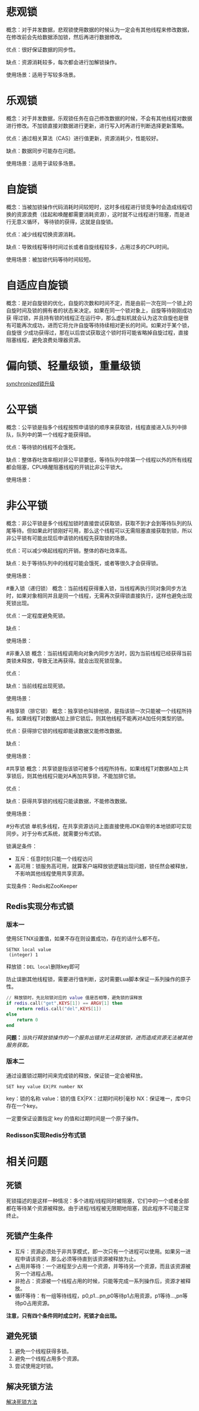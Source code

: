 # 悲观锁
概念：对于并发数据，悲观锁使用数据的时候认为一定会有其他线程来修改数据，在修改前会先给数据添加锁，然后再进行数据修改。

优点：很好保证数据的同步性。

缺点：资源消耗较多，每次都会进行加解锁操作。

使用场景：适用于写较多场景。

# 乐观锁
概念：对于并发数据，乐观锁任务在自己修改数据的时候，不会有其他线程对数据进行修改。不加锁直接对数据进行更新，进行写入时再进行判断选择更新策略。

优点：通过相关算法（CAS）进行值更新，资源消耗少，性能较好。

缺点：数据同步可能存在问题。

使用场景：适用于读较多场景。

# 自旋锁
概念：当被加锁操作代码消耗时间较短时，这时多线程进行锁竞争时会造成线程切换的资源浪费（挂起和唤醒都需要消耗资源），这时就不让线程进行阻塞，而是进行无意义循环，
等待锁的获得，这就是自旋锁。

优点：减少线程切换资源消耗。

缺点：导致线程等待时间过长或者自旋线程较多，占用过多的CPU时间。

使用场景：被加锁代码等待时间较短。

# 自适应自旋锁
概念：是对自旋锁的优化，自旋的次数和时间不定，而是由前一次在同一个锁上的自旋时间及锁的拥有者的状态来决定。如果在同一个锁对象上，自旋等待刚刚成功获
得过锁，并且持有锁的线程正在运行中，那么虚拟机就会认为这次自旋也是很有可能再次成功，进而它将允许自旋等待持续相对更长的时间。如果对于某个锁，自旋很
少成功获得过，那在以后尝试获取这个锁时将可能省略掉自旋过程，直接阻塞线程，避免浪费处理器资源。

# 偏向锁、轻量级锁，重量级锁

[synchronized锁升级](./Java并发.md#相关锁介绍)

# 公平锁
概念：公平锁是指多个线程按照申请锁的顺序来获取锁，线程直接进入队列中排队，队列中的第一个线程才能获得锁。

优点：等待锁的线程不会饿死。

缺点：整体吞吐效率相对非公平锁要低，等待队列中除第一个线程以外的所有线程都会阻塞，CPU唤醒阻塞线程的开销比非公平锁大。

使用场景：

# 非公平锁
概念：非公平锁是多个线程加锁时直接尝试获取锁，获取不到才会到等待队列的队尾等待。但如果此时锁刚好可用，那么这个线程可以无需阻塞直接获取到锁，所以非公平锁有可能出现后申请锁的线程先获取锁的场景。

优点：可以减少唤起线程的开销，整体的吞吐效率高。

缺点：处于等待队列中的线程可能会饿死，或者等很久才会获得锁。

使用场景：

#重入锁（递归锁）
概念：当前线程获得重入锁，当线程再执行同对象同步方法时，如果对象相同并且是同一个线程，无需再次获得锁直接执行，这样也避免出现死锁出现。

优点：一定程度避免死锁。

缺点：

使用场景：

#非重入锁
概念：当前线程调用向对象内同步方法时，因为当前线程已经获得当前类锁未释放，导致无法再获得。就会出现死锁现象。

优点：

缺点：当前线程出现死锁。

使用场景：

#独享锁（排它锁）
概念：独享锁也叫排他锁，是指该锁一次只能被一个线程所持有。如果线程T对数据A加上排它锁后，则其他线程不能再对A加任何类型的锁。

优点：获得排它锁的线程即能读数据又能修改数据。

缺点：

使用场景：

#共享锁
概念：共享锁是指该锁可被多个线程所持有。如果线程T对数据A加上共享锁后，则其他线程只能对A再加共享锁，不能加排它锁。

优点：

缺点：获得共享锁的线程只能读数据，不能修改数据。

使用场景：

#分布式锁
单机多线程，在共享资源访问上面直接使用JDK自带的本地锁即可实现同步。对于分布式系统，就需要分布式锁。

锁满足条件：
- 互斥：任意时刻只能一个线程访问
- 高可用：锁服务高可用，就算客户端释放锁逻辑出现问题，锁任然会被释放，不影响其他线程使用共享资源。

实现条件：Redis和ZooKeeper

## Redis实现分布式锁

### 版本一
使用SETNX设置值，如果不存在则设置成功，存在的话什么都不在。
```shell
SETNX local value
 (integer) 1
```
释放锁：`DEL local`删除key即可

防止误删其他线程锁，需要进行值判断，这时需要Lua脚本保证一系列操作的原子性。
```lua
// 释放锁时，先比较锁对应的 value 值是否相等，避免锁的误释放
if redis.call("get",KEYS[1]) == ARGV[1] then
    return redis.call("del",KEYS[1])
else
    return 0
end
```

**问题：**_当执行释放锁操作的一个服务出错并无法释放锁，进而造成资源无法被其他服务获取。_

### 版本二
通过设置锁过期时间来完成锁的释放，保证锁一定会被释放。
```shell
SET key value EX|PX number NX
```
key：锁的名称
value：锁的值
EX|PX：过期时间秒|毫秒
NX：保证唯一，库中只存在一个key。

一定要保证设置指定 key 的值和过期时间是一个原子操作。

### Redisson实现Redis分布式锁

# 相关问题
## 死锁
死锁描述的是这样一种情况：多个进程/线程同时被阻塞，它们中的一个或者全部都在等待某个资源被释放。由于进程/线程被无限期地阻塞，因此程序不可能正常终止。

## 死锁产生条件
- 互斥：资源必须处于非共享模式，即一次只有一个进程可以使用。如果另一进程申请该资源，那么必须等待直到该资源被释放为止。
- 占用并等待：一个进程至少占用一个资源，并等待另一个资源，而且该资源被另一个进程占用。
- 非抢占：资源被一个线程占用的时候，只能等完成一系列操作后，资源才被释放。
- 循环等待：有一组等待线程，p0,p1...pn,p0等待p1占用资源，p1等待...,pn等待p0占用资源。

**注意，只有四个条件同时成立时，死锁才会出现。**

## 避免死锁
1. 避免一个线程获得多锁。
2. 避免一个线程占用多个资源。
3. 尝试使用定时锁。

## 解决死锁方法

[解决死锁方法](https://javaguide.cn/cs-basics/operating-system/operating-system-basic-questions-01.html#%E8%A7%A3%E5%86%B3%E6%AD%BB%E9%94%81%E7%9A%84%E6%96%B9%E6%B3%95)


